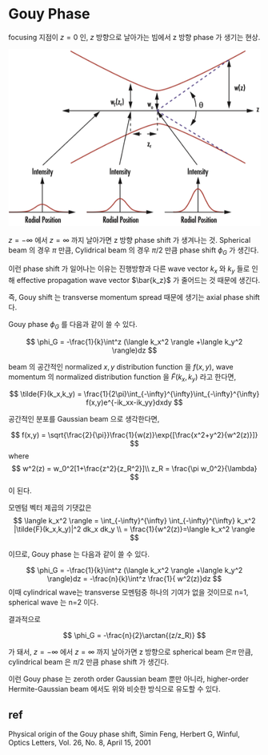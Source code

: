 # Gouy Phase

focusing 지점이 $z=0$ 인, $z$ 방향으로 날아가는 빔에서 z 방향 phase 가 생기는 현상.

![gaussian-beam-propagation-fig-2](./img/gaussian-beam-propagation-fig-2.png)

 $z=-\infty$ 에서 $z=\infty$ 까지 날아가면 z 방향 phase shift 가 생겨나는 것. Spherical beam 의 경우 $\pi$ 만큼, Cylidrical beam 의 경우 $\pi/2$ 만큼 phase shift $\phi_G$ 가 생긴다.

이런 phase shift 가 일어나는 이유는 진행방향과 다른 wave vector $k_x$ 와 $k_y$ 들로 인해 effective propagation wave vector $\bar{k_z}$ 가 줄어드는 것 때문에 생긴다.

즉, Gouy shift 는 transverse momentum spread 때문에 생기는 axial phase shift 다.

Gouy phase $\phi_G$ 를 다음과 같이 쓸 수 있다.

$$
\phi_G = -\frac{1}{k}\int^z (\langle k_x^2 \rangle +\langle k_y^2 \rangle)dz
$$

beam 의 공간적인 normalized $x,y$ distribution function 을 $f(x,y)$, wave momentum 의 normalized distribution function 을 $\tilde{F}(k_x,k_y)$ 라고 한다면, 

$$
\tilde{F}(k_x,k_y) = \frac{1}{2\pi}\int_{-\infty}^{\infty}\int_{-\infty}^{\infty} f(x,y)e^{-ik_xx-ik_yy}dxdy
$$

공간적인 분포를 Gaussian beam 으로 생각한다면, 

$$
f(x,y) = \sqrt{\frac{2}{\pi}}\frac{1}{w(z)}\exp{[\frac{x^2+y^2}{w^2(z)}]}
$$
where
$$
w^2(z) = w_0^2[1+\frac{z^2}{z_R^2}]\\
z_R = \frac{\pi w_0^2}{\lambda}
$$
이 된다.

모멘텀 벡터 제곱의 기댓값은
$$
\langle k_x^2 \rangle = \int_{-\infty}^{\infty} \int_{-\infty}^{\infty} k_x^2 |\tilde{F}(k_x,k_y)|^2 dk_x dk_y \\
= \frac{1}{w^2(z)}=\langle k_x^2 \rangle 
$$

이므로, Gouy phase 는 다음과 같이 쓸 수 있다.

$$
\phi_G = -\frac{1}{k}\int^z (\langle k_x^2 \rangle +\langle k_y^2 \rangle)dz = -\frac{n}{k}\int^z \frac{1}{ w^2(z)}dz
$$
이때 cylindrical wave는 transverse 모멘텀중 하나의 기여가 없을 것이므로 n=1, spherical wave 는 n=2 이다.

결과적으로 

$$
\phi_G = -\frac{n}{2}\arctan{(z/z_R)}
$$ 

가 돼서,  $z=-\infty$ 에서 $z=\infty$ 까지 날아가면 z 방향으로 spherical beam 은$\pi$ 만큼, cylindrical beam 은 $\pi/2$ 만큼  phase shift 가 생긴다.


이런 Gouy phase 는 zeroth order Gaussian beam 뿐만 아니라, higher-order Hermite-Gaussian beam 에서도 위와 비슷한 방식으로 유도할 수 있다.

## ref

Physical origin of the Gouy phase shift, Simin Feng, Herbert G, Winful, Optics Letters, Vol. 26, No. 8, April 15, 2001
